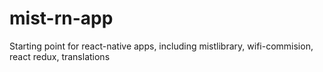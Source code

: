 # mist-rn-app
Starting point for react-native apps, including mistlibrary, wifi-commision, react redux, translations 
